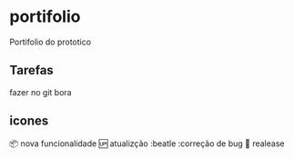 # portifolio
Portifolio do prototico

## Tarefas 
fazer no git bora
## icones 
:package: nova funcionalidade
:up: atualizção 
:beatle :correção de bug
:checkered_flag: realease 